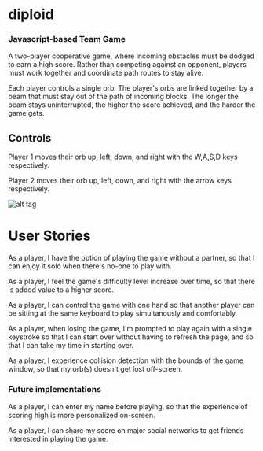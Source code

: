 # diploid

### Javascript-based Team Game

A two-player cooperative game, where incoming obstacles must be dodged to earn a high score. Rather than competing against an opponent, players must work together and coordinate path routes to stay alive.

Each player controls a single orb. The player's orbs are linked together by a beam that must stay out of the path of incoming blocks. The longer the beam stays uninterrupted, the higher the score achieved, and the harder the game gets.

## Controls

Player 1 moves their orb up, left, down, and right with the W,A,S,D keys respectively.

Player 2 moves their orb up, left, down, and right with the arrow keys respectively.

![alt tag](https://github.com/philuchansky/diploid/blob/master/mockup/diploidMockup01.png)

# User Stories

As a player, I have the option of playing the game without a partner, so that I can enjoy it solo when there's no-one to play with.

As a player, I feel the game's difficulty level increase over time, so that there is added value to a higher score.

As a player, I can control the game with one hand so that another player can be sitting at the same keyboard to play simultanously and comfortably.

As a player, when losing the game, I'm prompted to play again with a single keystroke so that I can start over without having to refresh the page, and so that I can take my time in starting over.

As a player, I experience collision detection with the bounds of the game window, so that my orb(s) doesn't get lost off-screen.

### Future implementations

As a player, I can enter my name before playing, so that the experience of scoring high is more personalized on-screen.

As a player, I can share my score on major social networks to get friends interested in playing the game.
